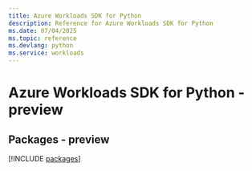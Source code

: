 ```yaml
---
title: Azure Workloads SDK for Python
description: Reference for Azure Workloads SDK for Python
ms.date: 07/04/2025
ms.topic: reference
ms.devlang: python
ms.service: workloads
---
```

# Azure Workloads SDK for Python - preview
## Packages - preview
[!INCLUDE [packages](workloads-index.md)]